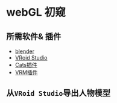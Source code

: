 # webGL 初窥

## 所需软件& 插件

+ [blender](https://www.blender.org/download/)
+ [VRoid Studio](https://vroid.com/en/studio)
+ [Cats插件](https://github.com/absolute-quantum/cats-blender-plugin/archive/refs/heads/development.zip)
+ [VRM插件](https://github.com/saturday06/VRM_Addon_for_Blender/releases/tag/2_3_11)

## 从`VRoid Studio`导出人物模型

## 